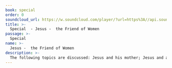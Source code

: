 ```yaml
---
book: special
order: 0
soundcloud_url: https://w.soundcloud.com/player/?url=https%3A//api.soundcloud.com/tracks/
title: >-
  Special  - Jesus -  the Friend of Women
passage: >-
  Special 
name: >-
  Jesus -  the Friend of Women
description: >-
  The following topics are discussed: Jesus and his mother; Jesus and a sinful woman; Jesus and several women friends. He elevated their existence. Jesus has made a huge difference in the lives of women for over 2,000 years.
---
```


